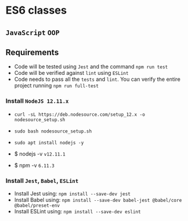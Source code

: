 # ES6 classes

## `JavaScript` `OOP`

## Requirements
* Code will be tested using `Jest` and the command `npm run test`
* Code will be verified against `lint` using `ESLint`
* Code needs to pass all the `tests` and `lint`. You can verify the entire project running `npm run full-test`

### Install `NodeJS 12.11.x`
* `curl -sL https://deb.nodesource.com/setup_12.x -o nodesource_setup.sh`
* `sudo bash nodesource_setup.sh`
* `sudo apt install nodejs -y`

* $ nodejs -v
`v12.11.1`
* $ npm -v
`6.11.3`

### Install `Jest`, `Babel`, `ESLint`
* Install Jest using: `npm install --save-dev jest`
* Install Babel using: `npm install --save-dev babel-jest @babel/core @babel/preset-env`
* Install ESLint using: `npm install --save-dev eslint`
